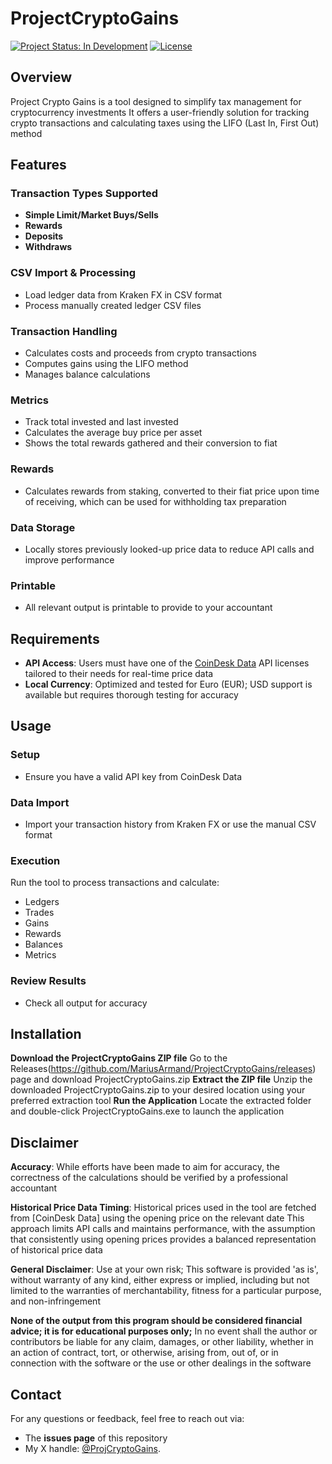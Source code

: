 # ProjectCryptoGains

[![Project Status: In Development](https://img.shields.io/badge/status-in%20development-yellow.svg)](https://github.com/MariusArmand/ProjectCryptoGains)
[![License](https://img.shields.io/badge/License-Apache%202.0-blue.svg)](https://opensource.org/licenses/Apache-2.0)

## Overview
Project Crypto Gains is a tool designed to simplify tax management for cryptocurrency investments
It offers a user-friendly solution for tracking crypto transactions and calculating taxes using the LIFO (Last In, First Out) method

## Features

### Transaction Types Supported
- **Simple Limit/Market Buys/Sells**
- **Rewards**
- **Deposits**
- **Withdraws**

### CSV Import & Processing
- Load ledger data from Kraken FX in CSV format
- Process manually created ledger CSV files

### Transaction Handling
- Calculates costs and proceeds from crypto transactions
- Computes gains using the LIFO method
- Manages balance calculations

### Metrics
- Track total invested and last invested
- Calculates the average buy price per asset
- Shows the total rewards gathered and their conversion to fiat

### Rewards
- Calculates rewards from staking, converted to their fiat price upon time of receiving, which can be used for withholding tax preparation

### Data Storage
- Locally stores previously looked-up price data to reduce API calls and improve performance

### Printable
- All relevant output is printable to provide to your accountant

## Requirements
- **API Access**: Users must have one of the [CoinDesk Data](https://developers.coindesk.com/pricing/) API licenses tailored to their needs for real-time price data
- **Local Currency**: Optimized and tested for Euro (EUR); USD support is available but requires thorough testing for accuracy

## Usage

### Setup
- Ensure you have a valid API key from CoinDesk Data

### Data Import
- Import your transaction history from Kraken FX or use the manual CSV format

### Execution
Run the tool to process transactions and calculate:
- Ledgers
- Trades
- Gains 
- Rewards
- Balances
- Metrics

### Review Results
- Check all output for accuracy

## Installation
**Download the ProjectCryptoGains ZIP file**
Go to the Releases(https://github.com/MariusArmand/ProjectCryptoGains/releases) page and download ProjectCryptoGains.zip
**Extract the ZIP file**
Unzip the downloaded ProjectCryptoGains.zip to your desired location using your preferred extraction tool
**Run the Application**
Locate the extracted folder and double-click ProjectCryptoGains.exe to launch the application

## Disclaimer
**Accuracy**: While efforts have been made to aim for accuracy, the correctness of the calculations should be verified by a professional accountant

**Historical Price Data Timing**: Historical prices used in the tool are fetched from [CoinDesk Data] using the opening price on the relevant date
This approach limits API calls and maintains performance, with the assumption that consistently using opening prices provides a balanced representation 
of historical price data 

**General Disclaimer**: Use at your own risk; This software is provided 'as is', without warranty of any kind, either express or implied, 
including but not limited to the warranties of merchantability, fitness for a particular purpose, and non-infringement

**None of the output from this program should be considered financial advice; it is for educational purposes only;** In no event shall the author or 
contributors be liable for any claim, damages, or other liability, whether in an action of contract, tort, or otherwise, arising from, out of, 
or in connection with the software or the use or other dealings in the software

## Contact
For any questions or feedback, feel free to reach out via:
- The **issues page** of this repository
- My X handle: [@ProjCryptoGains](https://x.com/ProjCryptoGains).